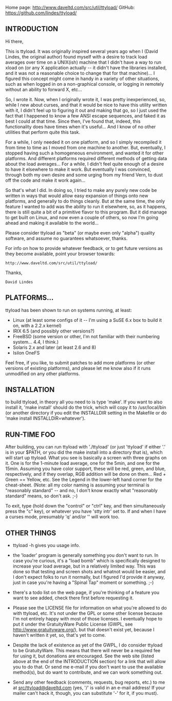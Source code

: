 Home page: http://www.daveltd.com/src/util/ttyload/
GitHub:    https://github.com/lindes/ttyload/

## INTRODUCTION

Hi there,

This is ttyload.  It was originally inspired several years ago
when I (David Lindes, the original author) found myself with a
desire to track load averages over time on a UNIX(ish) machine
that I didn't have a way to run xload on (or any X application
actually -- it didn't have the libraries installed, and it was
not a reasonable choice to change that for that machine)...  I
figured this concept might come in handy in a variety of other
situations, such as when logged in on a non-graphical console,
or logging in remotely without an ability to forward X, etc...

So, I wrote it.  Now, when I originally wrote it, I was pretty
inexperienced, so, while I new about curses, and that it would
be nice to have this utility written with it, I didn't feel up
to figuring it out and making that go, so I just used the fact
that I happened to know a few ANSI escape sequences, and faked
it as best I could at that time.  Since then, I've found that,
indeed, this functionality does have times when it's useful...
And I know of no other utilities that perform quite this task.

For a while, I only needed it on one platform, and so I simply
recompiled it from time to time as I moved from one machine to
another.  But, eventually, I stopped having such a homogeneous
environment, and wanted it for other platforms.  And different
platforms required different methods of getting data about the
load averages...  For a while, I didn't feel quite enough of a
desire to have it elsewhere to make it work.  But eventually I
was convinced, through both my own desire and some urging from
my friend Vern, to dust off the code and make it work again...

So that's what I did.  In doing so, I tried to make any purely
new code be written in ways that would allow easy expansion of
things onto new platforms, and generally to do things cleanly.
But at the same time, the only feature I wanted to add was the
ability to run it elsewhere, so, as it happens, there is still
quite a bit of a primitive flavor to this program.  But it did
manage to get built on Linux, and now even a couple of others,
so now I'm going ahead and making it available to the world...

Please consider ttyload as "beta" (or maybe even only "alpha")
quality software, and assume no guarantees whatsoever, thanks.

For info on how to provide whatever feedback, or to get future
versions as they become available, point your browser towards:

	http://www.daveltd.com/src/util/ttyload/

Thanks,

	David Lindes

## PLATFORMS...

ttyload has been shown to run on systems running, at least:

- Linux (at least some configs of it -- I'm using a SuSE 6.x box
  to build it on, with a 2.2.x kernel)
- IRIX 6.5 (and possibly other versions?)
- FreeBSD (some version or other, I'm not familiar with their
  numbering system...  4.4, I think.)
- Solaris 2.x and later (at least 2.6 and 8)
- Isilon OneFS

Feel free, if you like, to submit patches to add more platforms
(or other versions of existing platforms), and please let me
know also if it runs unmodified on any other platforms.

## INSTALLATION

to build ttyload, in theory all you need to is type 'make'.  If
you want to also install it, 'make install' should do the trick,
which will copy it to /usr/local/bin (or another directory if
you edit the INSTALLDIR setting in the Makefile or do
'make install INSTALLDIR=whatever').

## RUN-TIME FOO

After building, you can run ttyload with './ttyload' (or just
'ttyload' if either '.' is in your $PATH, or you did the make
install into a directory that is), which will start up ttyload.
What you see is basically a screen with three graphs on it.  One
is for the 1-minute load average, one for the 5min, and one for
the 15min.  Assuming you have color support, these will be red,
green, and blue, respectively, and if they overlap, RGB addition
will be done on them...  Red + Green == Yellow, etc.  See the
Legend in the lower-left hand corner for the cheat-sheet.
(Note: all my color naming is assuming your terminal is
"reasonably standard" -- and no, I don't know exactly what
"reasonably standard" means, so don't ask.  ;-)

To exit, type <ctrl-C> (hold down the "control" or "ctrl" key,
and then simultaneously press the "c" key), or whatever you have
'stty intr' set to.  If and when I have a curses mode,
presumably 'q' and/or '<esc>' will work too.

## OTHER THINGS

- ttyload -h gives you usage info.

- the 'loader' program is generally something you don't want to run.
  In case you're curious, it's a "load bomb" which is specifically
  designed to increase your load average, but in a relatively limited
  way.  This was done so that testing and screen shots and whatnot would
  be easier, and I don't expect folks to run it normally, but I figured
  I'd provide it anyway, just in case you're having a "Spinal Tap"
  moment or something.  ;-)

- there's a todo list on the web page, if you're thinking of a feature
  you want to see added, check there first before requesting it.

- Please see the LICENSE file for information on what you're allowed to
  do with ttyload, etc.  It's not under the GPL or some other license
  because I'm not entirely happy with most of those licenses.  I
  eventually hope to put it under the GratuityWare Public License
  (GWPL, see http://www.gratuityware.org/), but that doesn't exist yet,
  because I haven't written it yet, so, that's yet to come.

- Despite the lack of existence as yet of the GWPL, I do consider
  ttyload to be GratuityWare.  This means that there will never be a
  required fee for using it, but donations are encouraged.  See the web
  site (listed above at the end of the INTRODUCTION section) for a link
  that will allow you to do that.  Or send me e-mail if you don't want
  to use the available method(s), but do want to contribute, and we can
  work something out.

- Send any other feedback (comments, requests, bug reports, etc.) to me
  at <src/ttyload@daveltd.com> (yes, '/' is valid in an e-mail address!
  If your mailer can't hack it, though, you can substitute '-' for it,
  if you must).
